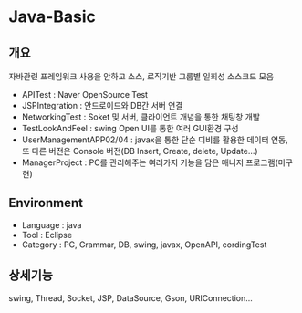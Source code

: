 # Java-Basic

## 개요
자바관련 프레임워크 사용을 안하고 소스, 로직기반 그룹별 일회성 소스코드 모음
- APITest : Naver OpenSource Test
- JSPIntegration : 안드로이드와 DB간 서버 연결
- NetworkingTest : Soket 및 서버, 클라이언트 개념을 통한 채팅창 개발
- TestLookAndFeel : swing Open UI를 통한 여러 GUI환경 구성
- UserManagementAPP02/04 : javax을 통한 단순 디비를 활용한 데이터 연동, 또 다른 버전은 Console 버전(DB Insert, Create, delete, Update...)
- ManagerProject : PC를 관리해주는 여러가지 기능을 담은 매니저 프로그램(미구현)

## Environment
- Language : java
- Tool : Eclipse
- Category : PC, Grammar, DB, swing, javax, OpenAPI, cordingTest

## 상세기능
swing, Thread, Socket, JSP, DataSource, Gson, URlConnection...
